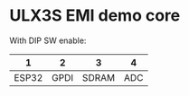 # ULX3S EMI demo core

With DIP SW enable:

|  1  |  2  |  3  |  4  |
|-----|-----|-----|-----|
|ESP32|GPDI |SDRAM| ADC |
